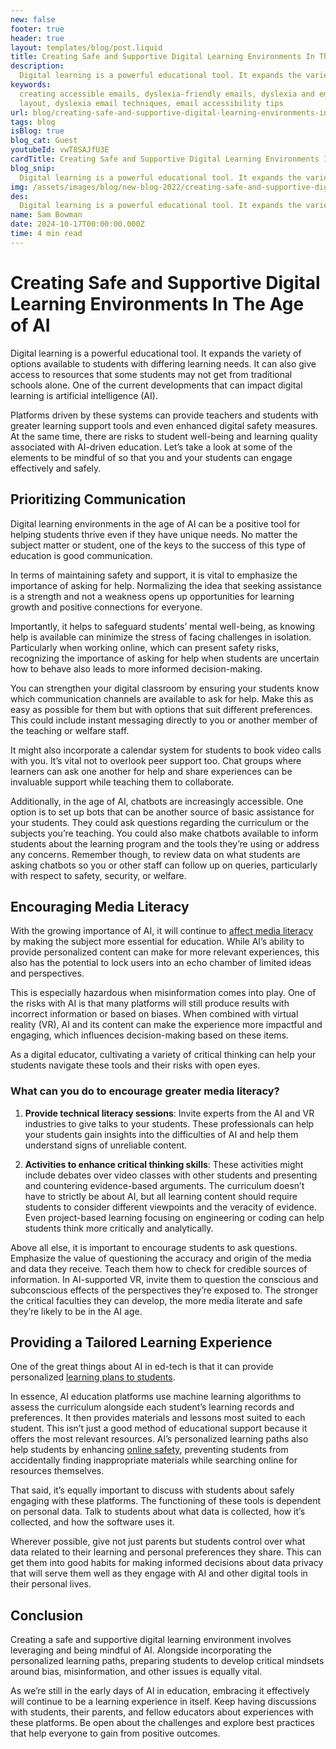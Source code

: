 ```yaml
---
new: false
footer: true
header: true
layout: templates/blog/post.liquid
title: Creating Safe and Supportive Digital Learning Environments In The Age of AI
description:
  Digital learning is a powerful educational tool. It expands the variety of options available to students with differing learning needs. It can also give access to resources that some students may not get from traditional schools alone. One of the current developments that can impact digital learning is artificial intelligence (AI).
keywords:
  creating accessible emails, dyslexia-friendly emails, dyslexia and email design, accessible email
  layout, dyslexia email techniques, email accessibility tips
url: blog/creating-safe-and-supportive-digital-learning-environments-in-the-age-of-ai/
tags: blog
isBlog: true
blog_cat: Guest
youtubeId: vwT8SAJfU3E
cardTitle: Creating Safe and Supportive Digital Learning Environments In The Age of AI
blog_snip:
  Digital learning is a powerful educational tool. It expands the variety of options available to students with differing learning needs. It can also give access to resources that some students may not get from traditional schools alone. One of the current developments that can impact digital learning is artificial intelligence (AI).
img: /assets/images/blog/new-blog-2022/creating-safe-and-supportive-digital-learning-environments-in-the-age-of-ai.jpg
des:
  Digital learning is a powerful educational tool. It expands the variety of options available to students with differing learning needs. It can also give access to resources that some students may not get from traditional schools alone. One of the current developments that can impact digital learning is artificial intelligence (AI).
name: Sam Bowman
date: 2024-10-17T00:00:00.000Z
time: 4 min read
---
```




# Creating Safe and Supportive Digital Learning Environments In The Age of AI

Digital learning is a powerful educational tool. It expands the variety of options available to students with differing learning needs. It can also give access to resources that some students may not get from traditional schools alone. One of the current developments that can impact digital learning is artificial intelligence (AI).

Platforms driven by these systems can provide teachers and students with greater learning support tools and even enhanced digital safety measures. At the same time, there are risks to student well-being and learning quality associated with AI-driven education. Let’s take a look at some of the elements to be mindful of so that you and your students can engage effectively and safely.

## Prioritizing Communication

Digital learning environments in the age of AI can be a positive tool for helping students thrive even if they have unique needs. No matter the subject matter or student, one of the keys to the success of this type of education is good communication.

In terms of maintaining safety and support, it is vital to emphasize the importance of asking for help. Normalizing the idea that seeking assistance is a strength and not a weakness opens up opportunities for learning growth and positive connections for everyone. 

Importantly, it helps to safeguard students’ mental well-being, as knowing help is available can minimize the stress of facing challenges in isolation. Particularly when working online, which can present safety risks, recognizing the importance of asking for help when students are uncertain how to behave also leads to more informed decision-making.

You can strengthen your digital classroom by ensuring your students know which communication channels are available to ask for help. Make this as easy as possible for them but with options that suit different preferences. This could include instant messaging directly to you or another member of the teaching or welfare staff. 

It might also incorporate a calendar system for students to book video calls with you. It’s vital not to overlook peer support too. Chat groups where learners can ask one another for help and share experiences can be invaluable support while teaching them to collaborate.

Additionally, in the age of AI, chatbots are increasingly accessible. One option is to set up bots that can be another source of basic assistance for your students. They could ask questions regarding the curriculum or the subjects you’re teaching. You could also make chatbots available to inform students about the learning program and the tools they’re using or address any concerns. Remember though, to review data on what students are asking chatbots so you or other staff can follow up on queries, particularly with respect to safety, security, or welfare.

## Encouraging Media Literacy

With the growing importance of AI, it will continue to [affect media literacy](https://join1440.com/newsliteracy/media-literacy-in-the-age-of-ai) by making the subject more essential for education. While AI’s ability to provide personalized content can make for more relevant experiences, this also has the potential to lock users into an echo chamber of limited ideas and perspectives.

This is especially hazardous when misinformation comes into play. One of the risks with AI is that many platforms will still produce results with incorrect information or based on biases. When combined with virtual reality (VR), AI and its content can make the experience more impactful and engaging, which influences decision-making based on these items. 

As a digital educator, cultivating a variety of critical thinking can help your students navigate these tools and their risks with open eyes.

### What can you do to encourage greater media literacy?

1. **Provide technical literacy sessions**: Invite experts from the AI and VR industries to give talks to your students. These professionals can help your students gain insights into the difficulties of AI and help them understand signs of unreliable content.
   
2. **Activities to enhance critical thinking skills**: These activities might include debates over video classes with other students and presenting and countering evidence-based arguments. The curriculum doesn’t have to strictly be about AI, but all learning content should require students to consider different viewpoints and the veracity of evidence. Even project-based learning focusing on engineering or coding can help students think more critically and analytically.

Above all else, it is important to encourage students to ask questions. Emphasize the value of questioning the accuracy and origin of the media and data they receive. Teach them how to check for credible sources of information. In AI-supported VR, invite them to question the conscious and subconscious effects of the perspectives they’re exposed to. The stronger the critical faculties they can develop, the more media literate and safe they’re likely to be in the AI age.

## Providing a Tailored Learning Experience

One of the great things about AI in ed-tech is that it can provide personalized [learning plans to students](https://www.helperbird.com/blog/7-steps-to-create-personalised-learning-plans-for-students/). 

In essence, AI education platforms use machine learning algorithms to assess the curriculum alongside each student’s learning records and preferences. It then provides materials and lessons most suited to each student. This isn’t just a good method of educational support because it offers the most relevant resources. AI’s personalized learning paths also help students by enhancing [online safety](https://www.checkstep.com/educational-content-enhancing-online-safety-with-ai/), preventing students from accidentally finding inappropriate materials while searching online for resources themselves.

That said, it’s equally important to discuss with students about safely engaging with these platforms. The functioning of these tools is dependent on personal data. Talk to students about what data is collected, how it’s collected, and how the software uses it. 

Wherever possible, give not just parents but students control over what data related to their learning and personal preferences they share. This can get them into good habits for making informed decisions about data privacy that will serve them well as they engage with AI and other digital tools in their personal lives.

## Conclusion

Creating a safe and supportive digital learning environment involves leveraging and being mindful of AI. Alongside incorporating the personalized learning paths, preparing students to develop critical mindsets around bias, misinformation, and other issues is equally vital. 

As we’re still in the early days of AI in education, embracing it effectively will continue to be a learning experience in itself. Keep having discussions with students, their parents, and fellow educators about experiences with these platforms. Be open about the challenges and explore best practices that help everyone to gain from positive outcomes.

